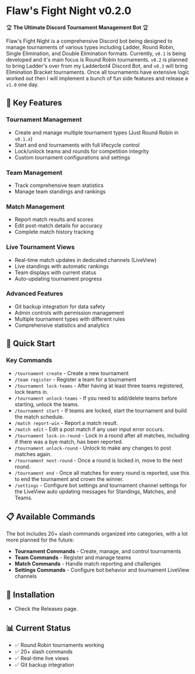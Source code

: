 # Flaw's Fight Night v0.2.0

🏆 **The Ultimate Discord Tournament Management Bot** 🏆

Flaw's Fight Night is a comprehensive Discord bot being designed to manage tournaments of various types including Ladder, Round Robin, Single Elimination, and Double Elimination formats. Currently, `v0.1` is being developed and it's main focus is Round Robin tournaments. `v0.2` is planned to bring Ladder's over from my Ladderbot4 Discord Bot, and `v0.3` will bring Elimination Bracket tournaments. Once all tournaments have extensive logic worked out then I will implement a bunch of fun side features and release a `v1.0` one day.

## 🌟 Key Features

### Tournament Management
- Create and manage multiple tournament types (Just Round Robin in `v0.1.x`)
- Start and end tournaments with full lifecycle control
- Lock/unlock teams and rounds for competition integrity
- Custom tournament configurations and settings

### Team Management
- Track comprehensive team statistics
- Manage team standings and rankings

### Match Management
- Report match results and scores
- Edit post-match details for accuracy
- Complete match history tracking

### Live Tournament Views
- Real-time match updates in dedicated channels (LiveView)
- Live standings with automatic rankings
- Team displays with current status
- Auto-updating tournament progress

### Advanced Features
- Git backup integration for data safety
- Admin controls with permission management
- Multiple tournament types with different rules
- Comprehensive statistics and analytics

## 🚀 Quick Start

### Key Commands
- `/tournament create` - Create a new tournament
- `/team register` - Register a team for a tournament
- `/tournament lock-teams` - After having at least three teams registered, lock teams in.
- `/tournament unlock-teams` - If you need to add/delete teams before starting, unlock the teams.
- `/tournament start` - If teams are locked, start the tournament and build the match schedule.
- `/match report-win` - Report a match result.
- `/match edit` - Edit a post match if any user input error occurs.
- `/tournament lock-in-round` - Lock in a round after all matches, including if there was a bye match, has been reported.
- `/tournament unlock-round` - Unlock to make any changes to post matches again.
- `/tournament next-round` - Once a round is locked in, move to the next round.
- `/tournament end` - Once all matches for every round is reported, use this to end the tournament and crown the winner.
- `/settings` - Configure bot settings and tournament channel settings for the LiveView auto updating messages for Standings, Matches, and Teams.

## 📋 Available Commands

The bot includes 20+ slash commands organized into categories, with a lot more planned for the future:
- **Tournament Commands** - Create, manage, and control tournaments
- **Team Commands** - Register and manage teams
- **Match Commands** - Handle match reporting and challenges
- **Settings Commands** - Configure bot behavior and tournament LiveView channels

## 🔧 Installation
- Check the Releases page.

## 📊 Current Status

- ✅ Round Robin tournaments working
- ✅ 20+ slash commands
- ✅ Real-time live views
- ✅ Git backup integration
